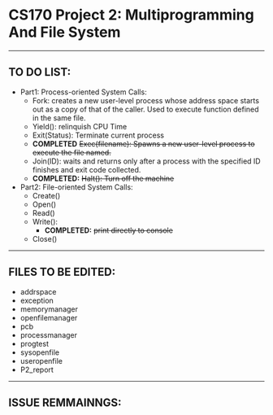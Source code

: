 # CS170 Project 2: Multiprogramming And File System

---

## TO DO LIST:
  * Part1: Process-oriented System Calls:
    * Fork: creates a new user-level process whose address space starts out as a copy of that of the caller. 
    Used to execute function defined in the same file.
    * Yield(): relinquish CPU Time
    * Exit(Status): Terminate current process
    * **COMPLETED** ~~Exec(filename): Spawns a new user-level process to execute the file named.~~
    * Join(ID): waits and returns only after a process with the specified ID finishes and exit code collected.
    * **COMPLETED:** ~~Halt(): Turn off the machine~~
  * Part2: File-oriented System Calls:
    * Create()
    * Open()
    * Read()
    * Write():
      * **COMPLETED:** ~~print directly to console~~
    * Close()

---

## FILES TO BE EDITED:
  * addrspace
  * exception
  * memorymanager
  * openfilemanager
  * pcb
  * processmanager
  * progtest
  * sysopenfile
  * useropenfile
  * P2_report
---

## ISSUE REMMAINNGS:
